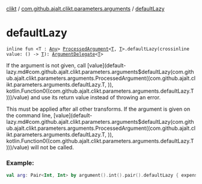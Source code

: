 [clikt](../index.md) / [com.github.ajalt.clikt.parameters.arguments](index.md) / [defaultLazy](./default-lazy.md)

# defaultLazy

`inline fun <T : `[`Any`](https://kotlinlang.org/api/latest/jvm/stdlib/kotlin/-any/index.html)`> `[`ProcessedArgument`](-processed-argument/index.md)`<`[`T`](default-lazy.md#T)`, `[`T`](default-lazy.md#T)`>.defaultLazy(crossinline value: () -> `[`T`](default-lazy.md#T)`): `[`ArgumentDelegate`](-argument-delegate/index.md)`<`[`T`](default-lazy.md#T)`>`

If the argument is not given, call [value](default-lazy.md#com.github.ajalt.clikt.parameters.arguments$defaultLazy(com.github.ajalt.clikt.parameters.arguments.ProcessedArgument((com.github.ajalt.clikt.parameters.arguments.defaultLazy.T, )), kotlin.Function0((com.github.ajalt.clikt.parameters.arguments.defaultLazy.T)))/value) and use its return value instead of throwing an error.

This must be applied after all other transforms. If the argument is given on the command line, [value](default-lazy.md#com.github.ajalt.clikt.parameters.arguments$defaultLazy(com.github.ajalt.clikt.parameters.arguments.ProcessedArgument((com.github.ajalt.clikt.parameters.arguments.defaultLazy.T, )), kotlin.Function0((com.github.ajalt.clikt.parameters.arguments.defaultLazy.T)))/value) will
not be called.

### Example:

``` kotlin
val arg: Pair<Int, Int> by argument().int().pair().defaultLazy { expensiveOperation() }
```

